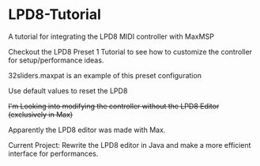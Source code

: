 # LPD8-Tutorial
A tutorial for integrating the LPD8 MIDI controller with MaxMSP

Checkout the LPD8 Preset 1 Tutorial to see how to customize the controller for setup/performance ideas. 

32sliders.maxpat is an example of this preset configuration

Use default values to reset the LPD8

<strike>I'm Looking into modifying the controller without the LPD8 Editor (exclusively in Max)</strike>

Apparently the LPD8 editor was made with Max. 

Current Project: Rewrite the LPD8 editor in Java and make a more efficient interface for performances. 
